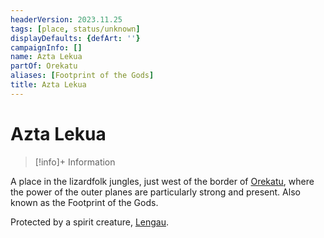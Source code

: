 ```yaml
---
headerVersion: 2023.11.25
tags: [place, status/unknown]
displayDefaults: {defArt: ''}
campaignInfo: []
name: Azta Lekua
partOf: Orekatu
aliases: [Footprint of the Gods]
title: Azta Lekua
---
```

# Azta Lekua
>[!info]+ Information  
>   
>> 

A place in the lizardfolk jungles, just west of the border of [Orekatu](<./orekatu.md>), where the power of the outer planes are particularly strong and present. Also known as the Footprint of the Gods. 

Protected by a spirit creature, [Lengau](<../../people/other-nonhumans/lengau.md>).

